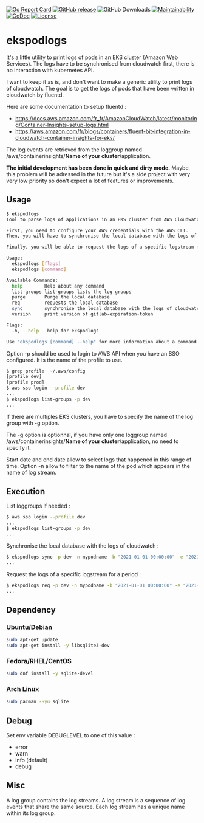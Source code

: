 [![Go Report Card](https://goreportcard.com/badge/github.com/sgaunet/ekspodlogs)](https://goreportcard.com/report/github.com/sgaunet/ekspodlogs)
[![GitHub release](https://img.shields.io/github/release/sgaunet/ekspodlogs.svg)](https://github.com/sgaunet/ekspodlogs/releases/latest)
![GitHub Downloads](https://img.shields.io/github/downloads/sgaunet/ekspodlogs/total)
[![Maintainability](https://api.codeclimate.com/v1/badges/76c5370f5d48ee2f04eb/maintainability)](https://codeclimate.com/github/sgaunet/ekspodlogs/maintainability)
[![GoDoc](https://godoc.org/github.com/sgaunet/ekspodlogs?status.svg)](https://godoc.org/github.com/sgaunet/ekspodlogs)
[![License](https://img.shields.io/github/license/sgaunet/ekspodlogs.svg)](LICENSE)

# ekspodlogs

It's a little utility to print logs of pods in an EKS cluster (Amazon Web Services). The logs have to be synchronised from cloudwatch first, there is no interaction with kubernetes API.

I want to keep it as is, and don't want to make a generic utility to print logs of cloudwatch. The goal is to get the logs of pods that have been written in cloudwatch by fluentd.

Here are some documentation to setup fluentd :

* https://docs.aws.amazon.com/fr_fr/AmazonCloudWatch/latest/monitoring/Container-Insights-setup-logs.html
* https://aws.amazon.com/fr/blogs/containers/fluent-bit-integration-in-cloudwatch-container-insights-for-eks/

The log events are retrieved from the loggroup named /aws/containerinsights/**Name of your cluster**/application.

**The initial development has been done in quick and dirty mode.** Maybe, this problem will be adressed in the future but it's a side project with very very low priority so don't expect a lot of features or improvements.

## Usage

```bash
$ ekspodlogs
Tool to parse logs of applications in an EKS cluster from AWS Cloudwatch

First, you need to configure your AWS credentials with the AWS CLI.
Then, you will have to synchronise the local database with the logs of cloudwatch for a period.

Finally, you will be able to request the logs of a specific logstream for a period.

Usage:
  ekspodlogs [flags]
  ekspodlogs [command]

Available Commands:
  help        Help about any command
  list-groups list-groups lists the log groups
  purge       Purge the local database
  req         requests the local database
  sync        synchronise the local database with the logs of cloudwatch
  version     print version of gitlab-expiration-token

Flags:
  -h, --help   help for ekspodlogs

Use "ekspodlogs [command] --help" for more information about a command.
```

Option -p should be used to login to AWS API when you have an SSO configured. It is the name of the profile to use.

```bash
$ grep profile  ~/.aws/config 
[profile dev]
[profile prod]
$ aws sso login --profile dev
...
$ ekspodlogs list-groups -p dev
...
```

If there are multiples EKS clusters, you have to specify the name of the log group with -g option.

The -g option is optionnal, if you have only one loggroup named /aws/containerinsights/**Name of your cluster**/application, no need to specify it.

Start date and end date allow to select logs that happened in this range of time.
Option -n allow to filter to the name of the pod which appears in the name of log stream.

## Execution

List loggroups if needed :

```bash
$ aws sso login --profile dev
...
$ ekspodlogs list-groups -p dev
...
```

Synchronise the local database with the logs of cloudwatch :

```bash
$ ekspodlogs sync -p dev -n mypodname -b "2021-01-01 00:00:00" -e "2021-01-01 23:59:59"
...
```

Request the logs of a specific logstream for a period :

```bash
$ ekspodlogs req -p dev -n mypodname -b "2021-01-01 00:00:00" -e "2021-01-01 23:59:59"
...
```

## Dependency

### Ubuntu/Debian

```bash
sudo apt-get update
sudo apt-get install -y libsqlite3-dev
```

### Fedora/RHEL/CentOS

```bash
sudo dnf install -y sqlite-devel
```

### Arch Linux

```bash
sudo pacman -Syu sqlite
```

## Debug

Set env variable DEBUGLEVEL to one of this value :

* error
* warn
* info (default)
* debug

## Misc

A log group contains the log streams. A log stream is a sequence of log events that share the same source. Each log stream has a unique name within its log group.

